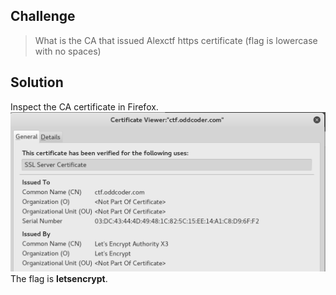 ## Challenge
> What is the CA that issued Alexctf https certificate (flag is lowercase with no spaces)

## Solution
Inspect the CA certificate in Firefox.
![CA](https://github.com/R3dCr3sc3nt/AlexCTF/blob/master/TR3-CA/CA.png)
The flag is **letsencrypt**.
